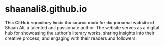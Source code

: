 # shaanali8.github.io
This GitHub repository hosts the source code for the personal website of Shaan Ali, a talented and passionate author. The website serves as a digital hub for showcasing the author's literary works, sharing insights into their creative process, and engaging with their readers and followers. 
